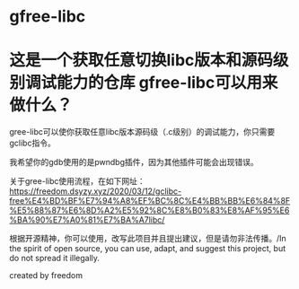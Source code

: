 # gfree-libc
这是一个获取任意切换libc版本和源码级别调试能力的仓库
gfree-libc可以用来做什么？
==========================
gree-libc可以使你获取任意libc版本源码级（.c级别）的调试能力，你只需要gclibc指令。

我希望你的gdb使用的是pwndbg插件，因为其他插件可能会出现错误。

关于gree-libc使用流程，在如下网址：https://freedom.dsyzy.xyz/2020/03/12/gclibc-free%E4%BD%BF%E7%94%A8%EF%BC%8C%E4%BB%BB%E6%84%8F%E5%88%87%E6%8D%A2%E5%92%8C%E8%B0%83%E8%AF%95%E6%BA%90%E7%A0%81%E7%BA%A7libc/


根据开源精神，你可以使用，改写此项目并且提出建议，但是请勿非法传播。/In the spirit of open source, you can use, adapt, and suggest this project, but do not spread it illegally.

created by freedom
